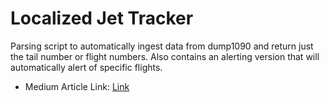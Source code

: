 # Localized Jet Tracker

Parsing script to automatically ingest data from dump1090 and return just the tail number or flight numbers. Also contains an alerting version that will automatically alert of specific flights.

* Medium Article Link: [Link](https://medium.com/gitconnected/building-a-localized-jet-tracker-using-a-raspberry-pi-d0b4cbacf29)
